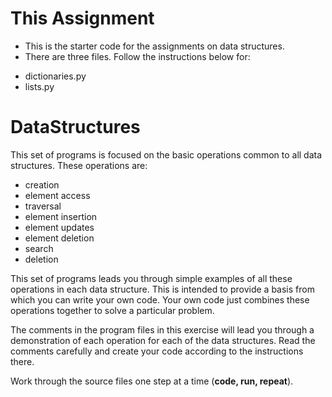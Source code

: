 # This Assignment

* This is the starter code for the assignments on data structures.
* There are three files. Follow the instructions below for:
- dictionaries.py
- lists.py


# DataStructures

This set of programs is focused on the basic operations common to all data structures. These operations are:
- creation
- element access
- traversal
- element insertion
- element updates
- element deletion
- search
- deletion

This set of programs leads you through simple examples of all these operations in each data structure. This is intended to provide a basis from which you can write your own code. Your own code just combines these operations together to solve a particular problem.

The comments in the program files in this exercise will lead you through a demonstration of each operation for each of the data structures. Read the comments carefully and create your code according to the instructions there. 

Work through the source files one step at a time (**code, run, repeat**). 
